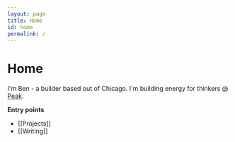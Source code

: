 ```yaml
---
layout: page
title: Home
id: home
permalink: /
---
```


# Home

I'm Ben - a builder based out of Chicago. I'm building energy for thinkers @ [Peak](https://drinkpeak.shop/).

<strong>Entry points</strong>

- [[Projects]]
- [[Writing]]

<style>
  .wrapper {
    max-width: 46em;
  }
</style>
